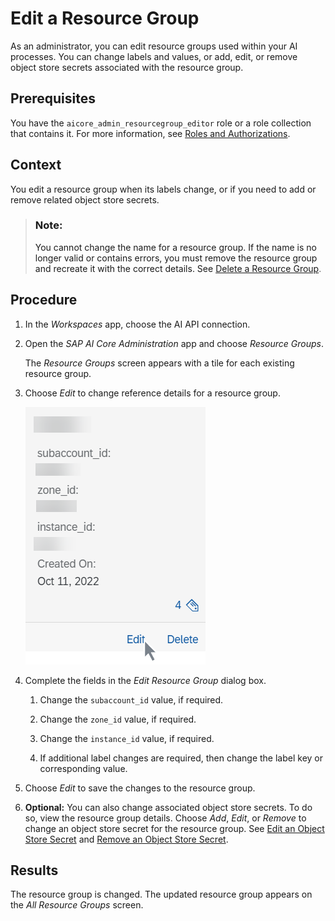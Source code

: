 <!-- loio7c554d20eac145e18b57e8fd9003b350 -->

# Edit a Resource Group

As an administrator, you can edit resource groups used within your AI processes. You can change labels and values, or add, edit, or remove object store secrets associated with the resource group.



<a name="loio7c554d20eac145e18b57e8fd9003b350__prereq_grq_zvt_qxb"/>

## Prerequisites

You have the `aicore_admin_resourcegroup_editor` role or a role collection that contains it. For more information, see [Roles and Authorizations](https://help.sap.com/docs/ai-launchpad/sap-ai-launchpad/roles-and-authorizations).



<a name="loio7c554d20eac145e18b57e8fd9003b350__context_xtw_zvt_qxb"/>

## Context

You edit a resource group when its labels change, or if you need to add or remove related object store secrets.

> ### Note:  
> You cannot change the name for a resource group. If the name is no longer valid or contains errors, you must remove the resource group and recreate it with the correct details. See [Delete a Resource Group](https://help.sap.com/docs/AI_LAUNCHPAD/92d77f26188e4582897b9106b9cb72e0/dc5373a8566a47f29ed121f798bd036d.html).



<a name="loio7c554d20eac145e18b57e8fd9003b350__steps_e4d_1wt_qxb"/>

## Procedure

1.  In the *Workspaces* app, choose the AI API connection.

2.  Open the *SAP AI Core Administration* app and choose *Resource Groups*.

    The *Resource Groups* screen appears with a tile for each existing resource group.

3.  Choose *Edit* to change reference details for a resource group.

    ![Resource group tile with labels present and Edit button highlighted.](images/Image_AIL_Edit_Resource_Group_ed67d69.png)

4.  Complete the fields in the *Edit Resource Group* dialog box.

    1.  Change the `subaccount_id` value, if required.

    2.  Change the `zone_id` value, if required.

    3.  Change the `instance_id` value, if required.

    4.  If additional label changes are required, then change the label key or corresponding value.


5.  Choose *Edit* to save the changes to the resource group.

6.  **Optional:** You can also change associated object store secrets. To do so, view the resource group details. Choose *Add*, *Edit*, or *Remove* to change an object store secret for the resource group. See [Edit an Object Store Secret](https://help.sap.com/docs/AI_LAUNCHPAD/92d77f26188e4582897b9106b9cb72e0/82938a5503f44d57ae6a7019d7785821.html) and [Remove an Object Store Secret](https://help.sap.com/docs/AI_LAUNCHPAD/92d77f26188e4582897b9106b9cb72e0/775b3068af37416caa3ac4122389ac66.html).




<a name="loio7c554d20eac145e18b57e8fd9003b350__result_shk_1wt_qxb"/>

## Results

The resource group is changed. The updated resource group appears on the *All Resource Groups* screen.

